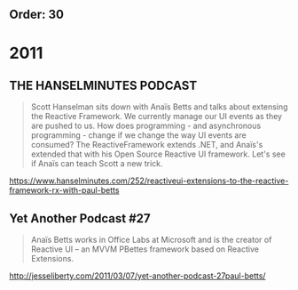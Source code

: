 ﻿Order: 30
---

# 2011

## THE HANSELMINUTES PODCAST 

> Scott Hanselman sits down with Anaïs Betts and talks about extensing the Reactive Framework. We currently manage our UI events as they are pushed to us. How does programming - and asynchronous programming - change if we change the way UI events are consumed? The ReactiveFramework extends .NET, and Anaïs's extended that with his Open Source Reactive UI framework. Let's see if Anaïs can teach Scott a new trick.

https://www.hanselminutes.com/252/reactiveui-extensions-to-the-reactive-framework-rx-with-paul-betts

## Yet Another Podcast #27

> Anaïs Betts works in Office Labs at Microsoft and is the creator of Reactive UI – an MVVM PBettes framework based on Reactive Extensions.

http://jesseliberty.com/2011/03/07/yet-another-podcast-27paul-betts/
